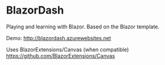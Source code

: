 # BlazorDash
Playing and learning with Blazor. 
Based on the Blazor template.

Demo: http://blazordash.azurewebsites.net

Uses BlazorExtensions/Canvas (when compatible)
https://github.com/BlazorExtensions/Canvas